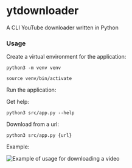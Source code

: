 # ytdownloader
A CLI YouTube downloader written in Python


### Usage

Create a virtual environment for the application:


```python3 -m venv venv```

```source venv/bin/activate```


Run the application:


Get help:


```python3 src/app.py --help```

Download from a url:


```python3 src/app.py {url}```


Example:

![Example of usage for downloading a video](https://i.imgur.com/OOCxil1.png "Downloading a video from YouTube.")




